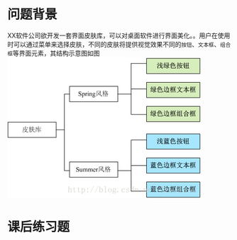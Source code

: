 # 问题背景

XX软件公司欲开发一套界面皮肤库，可以对桌面软件进行界面美化。。用户在使用时可以通过菜单来选择皮肤，不同的皮肤将提供视觉效果不同的`按钮`、`文本框`、`组合框`等界面元素，其结构示意图如图![](问题背景.jpg)

# 课后练习题
